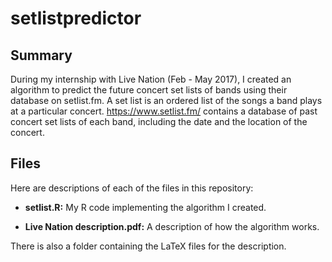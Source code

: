 # setlistpredictor

## Summary

During my internship with Live Nation (Feb - May 2017), I created an algorithm to predict the future concert set lists of bands using their database on setlist.fm. A set list is an ordered list of the songs a band plays at a particular concert. https://www.setlist.fm/ contains a database of past concert set lists of each band, including the date and the location of the concert.

## Files

Here are descriptions of each of the files in this repository:

* **setlist.R:** My R code implementing the algorithm I created.

* **Live Nation description.pdf:** A description of how the algorithm works.

There is also a folder containing the LaTeX files for the description.